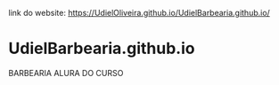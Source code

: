 
link do website:  https://UdielOliveira.github.io/UdielBarbearia.github.io/

# UdielBarbearia.github.io
BARBEARIA ALURA DO CURSO
